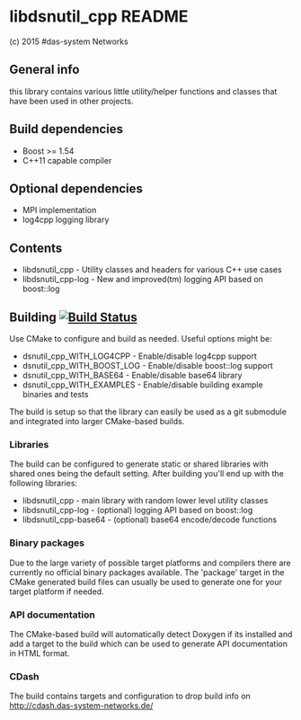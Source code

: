 # libdsnutil_cpp README
(c) 2015 #das-system Networks

## General info
this library contains various little utility/helper functions and classes that have been used in other projects.

## Build dependencies
* Boost >= 1.54
* C++11 capable compiler

## Optional dependencies
* MPI implementation
* log4cpp logging library


## Contents
* libdsnutil_cpp     - Utility classes and headers for various C++ use cases
* libdsnutil_cpp-log - New and improved(tm) logging API based on boost::log


## Building [![Build Status](https://travis-ci.org/png85/dsnutil_cpp.png?branch=master)](https://travis-ci.org/png85/dsnutil_cpp)
Use CMake to configure and build as needed. Useful options might be:

* dsnutil_cpp_WITH_LOG4CPP   - Enable/disable log4cpp support
* dsnutil_cpp_WITH_BOOST_LOG - Enable/disable boost::log support
* dsnutil_cpp_WITH_BASE64    - Enable/disable base64 library
* dsnutil_cpp_WITH_EXAMPLES  - Enable/disable building example binaries and tests

The build is setup so that the library can easily be used as a git submodule and integrated into larger CMake-based builds.


### Libraries
The build can be configured to generate static or shared libraries with shared ones being the default setting. After building you'll end up with the following libraries:
* libdsnutil_cpp        - main library with random lower level utility classes
* libdsnutil_cpp-log    - (optional) logging API based on boost::log
* libdsnutil_cpp-base64 - (optional) base64 encode/decode functions


### Binary packages
Due to the large variety of possible target platforms and compilers there are currently no official binary packages available.
The 'package' target in the CMake generated build files can usually be used to generate one for your target platform if needed.


### API documentation
The CMake-based build will automatically detect Doxygen if its installed and add a target to the build which can be used to generate API documentation in HTML format.


### CDash
The build contains targets and configuration to drop build info on http://cdash.das-system-networks.de/
